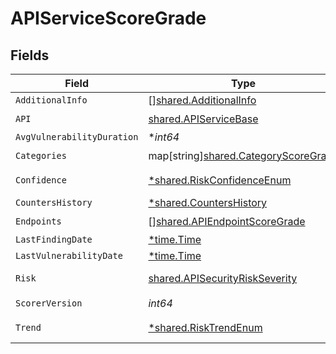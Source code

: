 # APIServiceScoreGrade


## Fields

| Field                                                                                    | Type                                                                                     | Required                                                                                 | Description                                                                              |
| ---------------------------------------------------------------------------------------- | ---------------------------------------------------------------------------------------- | ---------------------------------------------------------------------------------------- | ---------------------------------------------------------------------------------------- |
| `AdditionalInfo`                                                                         | [][shared.AdditionalInfo](../../../pkg/models/shared/additionalinfo.md)                  | :heavy_minus_sign:                                                                       | N/A                                                                                      |
| `API`                                                                                    | [shared.APIServiceBase](../../../pkg/models/shared/apiservicebase.md)                    | :heavy_check_mark:                                                                       | N/A                                                                                      |
| `AvgVulnerabilityDuration`                                                               | **int64*                                                                                 | :heavy_minus_sign:                                                                       | N/A                                                                                      |
| `Categories`                                                                             | map[string][shared.CategoryScoreGrade](../../../pkg/models/shared/categoryscoregrade.md) | :heavy_check_mark:                                                                       | N/A                                                                                      |
| `Confidence`                                                                             | [*shared.RiskConfidenceEnum](../../../pkg/models/shared/riskconfidenceenum.md)           | :heavy_minus_sign:                                                                       | An enumeration.                                                                          |
| `CountersHistory`                                                                        | [*shared.CountersHistory](../../../pkg/models/shared/countershistory.md)                 | :heavy_minus_sign:                                                                       | N/A                                                                                      |
| `Endpoints`                                                                              | [][shared.APIEndpointScoreGrade](../../../pkg/models/shared/apiendpointscoregrade.md)    | :heavy_check_mark:                                                                       | N/A                                                                                      |
| `LastFindingDate`                                                                        | [*time.Time](https://pkg.go.dev/time#Time)                                               | :heavy_minus_sign:                                                                       | N/A                                                                                      |
| `LastVulnerabilityDate`                                                                  | [*time.Time](https://pkg.go.dev/time#Time)                                               | :heavy_minus_sign:                                                                       | N/A                                                                                      |
| `Risk`                                                                                   | [shared.APISecurityRiskSeverity](../../../pkg/models/shared/apisecurityriskseverity.md)  | :heavy_check_mark:                                                                       | An `enum`eration.                                                                        |
| `ScorerVersion`                                                                          | *int64*                                                                                  | :heavy_check_mark:                                                                       | N/A                                                                                      |
| `Trend`                                                                                  | [*shared.RiskTrendEnum](../../../pkg/models/shared/risktrendenum.md)                     | :heavy_minus_sign:                                                                       | An enumeration.                                                                          |